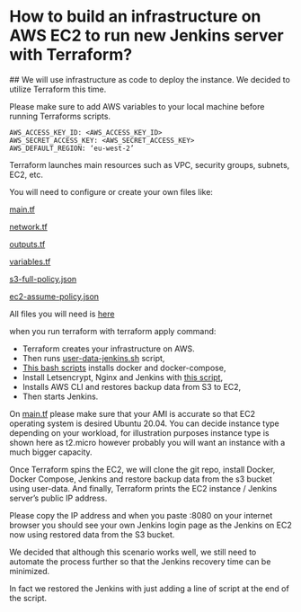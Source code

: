 # How to build an infrastructure on AWS EC2 to run new Jenkins server with Terraform?


## We will use infrastructure as code to deploy the instance. We decided to utilize Terraform this time. 

Please make sure to add AWS variables to your local machine before running Terraforms scripts.

```
AWS_ACCESS_KEY_ID: <AWS_ACCESS_KEY_ID>
AWS_SECRET_ACCESS_KEY: <AWS_SECRET_ACCESS_KEY>
AWS_DEFAULT_REGION: ‘eu-west-2’
```
Terraform launches main resources such as VPC, security groups, subnets, EC2, etc.

You will need to configure or create your own files like:

[main.tf](/main.tf)

[network.tf](/network.tf)

[outputs.tf](/output.tf)

[variables.tf](/variables.tf)

[s3-full-policy.json](/s3-full-policy.json)

[ec2-assume-policy.json](/ec2-assume-policy.json)

All files you will need is [here](/05_build-infrastructure-for-jenkins-with-terraform-on-AWS)


when you run terraform with terraform apply command:

- Terraform creates your infrastructure on AWS.
- Then runs [user-data-jenkins.sh](/05_build-infrastructure-for-jenkins-with-terraform-on-AWS/user-data-jenkins.sh) script,
- [This bash scripts](/05_build-infrastructure-for-jenkins-with-terraform-on-AWS/install_docker_and_docker_compose.sh) installs docker and docker-compose,
- Install Letsencrypt, Nginx and Jenkins with [this script](22_jenkins-disaster-recovery/05_build-infrastructure-for-jenkins-with-terraform-on-AWS/jenkins/),
- Installs AWS CLI and restores backup data from S3 to EC2,
- Then starts Jenkins.


On [main.tf](/main.tf) please make sure that your AMI is accurate so that EC2 operating system is desired Ubuntu 20.04. You can decide instance type depending on your workload, for illustration purposes instance type is shown here as t2.micro however probably you will want an instance with a much bigger capacity.

Once Terraform spins the EC2, we will clone the git repo, install Docker, Docker Compose, Jenkins and restore backup data from the s3 bucket using user-data. And finally, Terraform prints the EC2 instance / Jenkins server’s public IP address.

Please copy the IP address and when you paste <ec2 public IP address>:8080 on your internet browser you should see your own Jenkins login page as the Jenkins on EC2 now using restored data from the S3 bucket.

We decided that although this scenario works well, we still need to automate the process further so that the Jenkins recovery time can be minimized.

In fact we restored the Jenkins with just adding a line of script at the end of the script.
